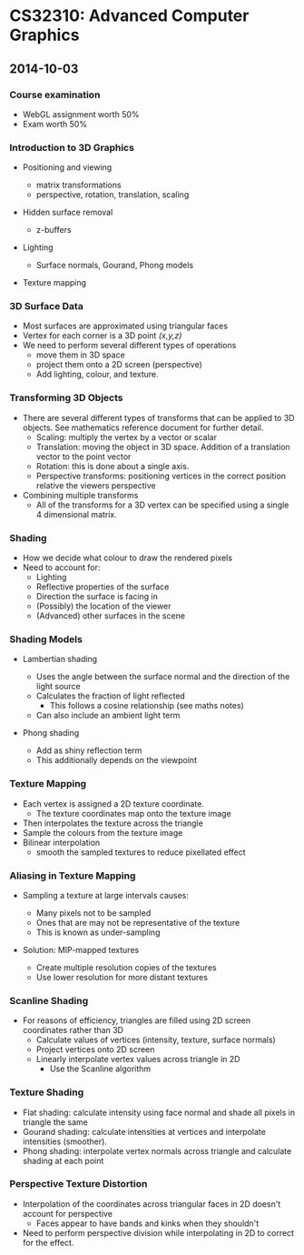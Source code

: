 # CS32310: Advanced Computer Graphics

## 2014-10-03

### Course examination

 - WebGL assignment worth 50%
 - Exam worth 50%

### Introduction to 3D Graphics

 - Positioning and viewing
    - matrix transformations
    - perspective, rotation, translation, scaling

 - Hidden surface removal
    - z-buffers

 - Lighting
    - Surface normals, Gourand, Phong models

 - Texture mapping

### 3D Surface Data

 - Most surfaces are approximated using triangular faces
 - Vertex for each corner is a 3D point *(x,y,z)*
 - We need to perform several different types of operations
     - move them in 3D space
     - project them onto a 2D screen (perspective)
     - Add lighting, colour, and texture.

### Transforming 3D Objects

 - There are several different types of transforms that can be applied to 3D objects. See mathematics reference document for further detail.
    - Scaling: multiply the vertex by a vector or scalar
    - Translation: moving the object in 3D space. Addition of a translation vector to the point vector
    - Rotation: this is done about a single axis.
    - Perspective transforms: positioning vertices in the correct position relative the viewers perspective
- Combining multiple transforms
    - All of the transforms for a 3D vertex can be specified using a single 4 dimensional matrix.

### Shading

 - How we decide what colour to draw the rendered pixels
 - Need to account for:
    - Lighting
    - Reflective properties of the surface
    - Direction the surface is facing in
    - (Possibly) the location of the viewer
    - (Advanced) other surfaces in the scene

### Shading Models

 - Lambertian shading
    - Uses the angle between the surface normal and the direction of the light source
    - Calculates the fraction of light reflected
        - This follows a cosine relationship (see maths notes)
    - Can also include an ambient light term

 - Phong shading
    - Add as shiny reflection term
    - This additionally depends on the viewpoint

### Texture Mapping

 - Each vertex is assigned a 2D texture coordinate.
    - The texture coordinates map onto the texture image
 - Then interpolates the texture across the triangle
 - Sample the colours from the texture image
 - Bilinear interpolation
    - smooth the sampled textures to reduce pixellated effect

### Aliasing in Texture Mapping

 - Sampling a texture at large intervals causes:
    - Many pixels not to be sampled
    - Ones that are may not be representative of the texture
    - This is known as under-sampling

 - Solution: MIP-mapped textures
    - Create multiple resolution copies of the textures
    - Use lower resolution for more distant textures

### Scanline Shading

 - For reasons of efficiency, triangles are filled using 2D screen coordinates rather than 3D
    - Calculate values of vertices (intensity, texture, surface normals)
    - Project vertices onto 2D screen
    - Linearly interpolate vertex values across triangle in 2D
        - Use the Scanline algorithm

### Texture Shading

 - Flat shading: calculate intensity using face normal and shade all pixels in triangle the same
 - Gourand shading: calculate intensities at vertices and interpolate intensities (smoother).
 - Phong shading: interpolate vertex normals across triangle and calculate shading at each point

### Perspective Texture Distortion

 - Interpolation of the coordinates across triangular faces in 2D doesn't account for perspective
    - Faces appear to have bands and kinks when they shouldn't
 - Need to perform perspective division while interpolating in 2D to correct for the effect. 
